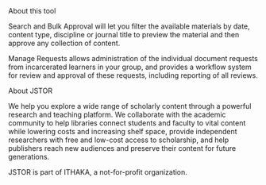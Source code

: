 <pep-pharos-heading :level="2" preset="5--bold">
  About this tool
</pep-pharos-heading>

Search and Bulk Approval will let you filter the available materials by date, content type, discipline or journal title to preview the material and then approve any collection of content.

Manage Requests allows administration of the individual document requests from incarcerated learners in your group, and provides a workflow system for review and approval of these requests, including reporting of all reviews.

<pep-pharos-heading class="mt-6" :level="2" preset="5--bold">
  About JSTOR
</pep-pharos-heading>

We help you explore a wide range of scholarly content through a powerful research and teaching platform. We collaborate with the academic community to help libraries connect students and faculty to vital content while lowering costs and increasing shelf space, provide independent researchers with free and low-cost access to scholarship, and help publishers reach new audiences and preserve their content for future generations.

JSTOR is part of ITHAKA, a not-for-profit organization.
